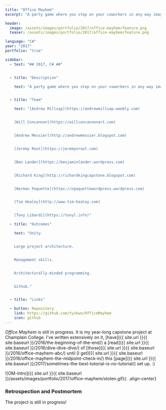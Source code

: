 ```yaml
---
title: "Office Mayhem"
excerpt: "A party game where you step on your coworkers in any way imaginable to climb the corporate ladder."

header:
  image: /assets/images/portfolio/2017/office-mayhem/feature.png
  teaser: /assets/images/portfolio/2017/office-mayhem/feature.png

language: "C#"
year: "2017"
portfolio: "true"

sidebar:
  - text: "## 2017, C# ##"


  - title: "Description"

    text: "A party game where you step on your coworkers in any way imaginable to climb the corporate ladder."


  - title: "Team"

    text: "[Andrew Millsap](https://andrewmillsap.weebly.com)


    [Will Concannon](https://willconcannonart.com)


    [Andrew Messier](http://andrewmessier.blogspot.com)


    [Jeremy Root](https://jeremynroot.com)


    [Ben Lander](https://benjaminlander.wordpress.com)


    [Richard King](http://richardkingcapstone.blogspot.com)


    [Norman Paquette](https://npaquettewordpress.wordpress.com)


    [Tim Healey](http://www.tim-healey.com)


    [Tony Libardi](https://tonyl.info)"

  - title: "Outcomes"

    text: "Unity.


    Large project architecture.


    Management skills.


    Architecturally-minded programming.


    Github."


  - title: "Links"

  - button: Repository
    link: https://github.com/tyskwo/OfficeMayhem
    icon: github
---
```



_Office Mayhem_ is still in progress. It is my year-long capstone project at Champlain College. I've written extensively on it, [have]({{ site.url }}{{ site.baseurl }}/2016/the-beginning-of-the-end/) a [read]({{ site.url }}{{ site.baseurl }}/2016/dive-dive-dive/) of [those]({{ site.url }}{{ site.baseurl }}/2016/office-mayhem-abc/) until [I get]({{ site.url }}{{ site.baseurl }}/2016/office-mayhem-the-midpoint-check-in/) this [page]({{ site.url }}{{ site.baseurl }}/2017/sometimes-the-best-tutorial-is-no-tutorial/) set up. :)


![OM-intro]({{ site.url }}{{ site.baseurl }}/assets/images/portfolio/2017/office-mayhem/stolen.gif){: .align-center}


### Retrospection and Postmortem

The project is still in progress!
